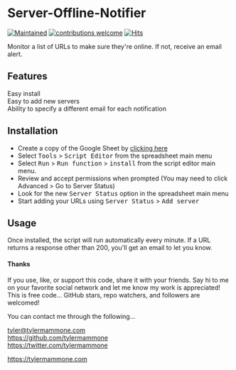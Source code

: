 # Server-Offline-Notifier

[![Maintained](https://img.shields.io/maintenance/yes/2020)](https://github.com/tylermammone/Server-Offline-Notifier/commits/master) [![contributions welcome](https://img.shields.io/badge/contributions-welcome-brightgreen.svg?style=flat)](https://github.com/tylermammone/Server-Offline-Notifier/issues) [![Hits](https://hits.seeyoufarm.com/api/count/incr/badge.svg?url=https%3A%2F%2Fgithub.com%2Ftylermammone%2FServer-Offline-Notifier&count_bg=%2379C83D&title_bg=%23555555&icon=&icon_color=%23E7E7E7&title=hits&edge_flat=false)](https://hits.seeyoufarm.com)

Monitor a list of URLs to make sure they're online. If not, receive an email alert.

## Features
Easy install  
Easy to add new servers  
Ability to specify a different email for each notification

## Installation
- Create a copy of the Google Sheet by [clicking here](https://docs.google.com/spreadsheets/d/1GbBYBZnexnS2muCvbrZCVJ0L--6yj3DzRBq4B3hVMvE/copy#gid=1027921129)
- Select <kbd>Tools</kbd> > <kbd>Script Editor</kbd> from the spreadsheet main menu
- Select <kbd>Run</kbd> > <kbd>Run function</kbd> > <kbd>install</kbd> from the script editor main menu.
- Review and accept permissions when prompted (You may need to click Advanced > Go to Server Status)
- Look for the new <kbd>Server Status</kbd> option in the spreadsheet main menu
- Start adding your URLs using <kbd>Server Status</kbd> > <kbd>Add server</kbd>

## Usage
Once installed, the script will run automatically every minute. If a URL returns a response other than 200, you'll get an email to let you know.

#### Thanks
If you use, like, or support this code, share it with your friends. Say hi to me on your favorite social network and let me know my work is appreciated! This is free code... GitHub stars, repo watchers, and followers are welcomed!  

You can contact me through the following...  

tyler@tylermammone.com  
https://github.com/tylermammone  
https://twitter.com/tylermammone

https://tylermammone.com
